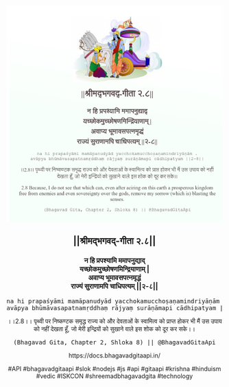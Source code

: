 <img src="../../asset/BG_2_8.png"/>
<center><h2>||श्रीमद्‍भगवद्‍-गीता २.८||</h2>
<h3>न हि प्रपश्यामि ममापनुद्याद्<br/>यच्छोकमुच्छोषणमिन्द्रियाणाम् |<br/>अवाप्य भूमावसपत्नमृद्धं<br/>राज्यं सुराणामपि चाधिपत्यम् ||२-८||</h3>
<pre>na hi prapaśyāmi mamāpanudyād yacchokamucchoṣaṇamindriyāṇām .<br/>avāpya bhūmāvasapatnamṛddhaṃ rājyaṃ surāṇāmapi cādhipatyam ||2-8||</pre>
<p>।।2.8।। पृथ्वी पर निष्कण्टक समृद्ध राज्य को और देवताओं के स्वामित्व को प्राप्त होकर भी मैं उस उपाय को नहीं देखता हूँ, जो मेरी इन्द्रियों को सुखाने वाले इस शोक को दूर कर सके।।</p>
<pre>(Bhagavad Gita, Chapter 2, Shloka 8) || @BhagavadGitaApi</pre><p>https://docs.bhagavadgitaapi.in/</p><p>#API #bhagavadgitaapi #slok #nodejs #js #api #gitaapi #krishna #hinduism #vedic #ISKCON #shreemadbhagavadgita #technology</p></center>